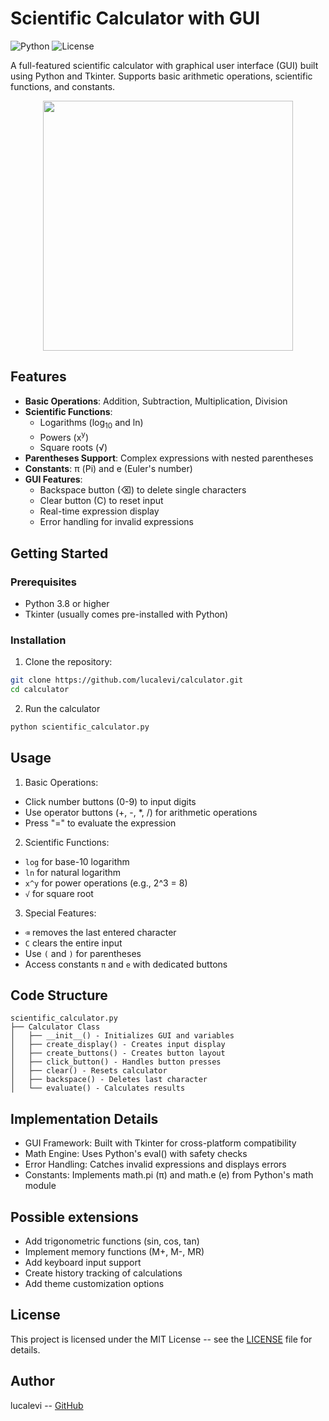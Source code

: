 # Scientific Calculator with GUI

![Python](https://img.shields.io/badge/Python-3.8%2B-blue)
![License](https://img.shields.io/badge/License-MIT-green)

A full-featured scientific calculator with graphical user interface (GUI) built using Python and Tkinter. Supports basic arithmetic operations, scientific functions, and constants.

<p align="center">
  <img src="https://github.com/user-attachments/assets/656385d0-4b8e-45fd-bc00-231129cdea21" width="400">
</p>

## Features

- **Basic Operations**: Addition, Subtraction, Multiplication, Division
- **Scientific Functions**:
  - Logarithms (log<sub>10</sub> and ln)
  - Powers (x<sup>y</sup>)
  - Square roots (√)
- **Parentheses Support**: Complex expressions with nested parentheses
- **Constants**: π (Pi) and e (Euler's number)
- **GUI Features**:
  - Backspace button (⌫) to delete single characters
  - Clear button (C) to reset input
  - Real-time expression display
  - Error handling for invalid expressions

## Getting Started

### Prerequisites
- Python 3.8 or higher
- Tkinter (usually comes pre-installed with Python)

### Installation
1. Clone the repository:
```bash
git clone https://github.com/lucalevi/calculator.git
cd calculator
```

2. Run the calculator
```bash
python scientific_calculator.py
```

## Usage
1. Basic Operations:
 - Click number buttons (0-9) to input digits
 - Use operator buttons (+, -, *, /) for arithmetic operations
 - Press "=" to evaluate the expression

2. Scientific Functions:
 - `log` for base-10 logarithm
 - `ln` for natural logarithm
 - `x^y` for power operations (e.g., 2^3 = 8)
 - `√` for square root

3. Special Features:
 - `⌫` removes the last entered character
 - `C` clears the entire input
 - Use `(` and `)` for parentheses
 - Access constants `π` and `e` with dedicated buttons

## Code Structure
```
scientific_calculator.py
├── Calculator Class
│   ├── __init__() - Initializes GUI and variables
│   ├── create_display() - Creates input display
│   ├── create_buttons() - Creates button layout
│   ├── click_button() - Handles button presses
│   ├── clear() - Resets calculator
│   ├── backspace() - Deletes last character
│   └── evaluate() - Calculates results
```

## Implementation Details
 - GUI Framework: Built with Tkinter for cross-platform compatibility
 - Math Engine: Uses Python's eval() with safety checks
 - Error Handling: Catches invalid expressions and displays errors
 - Constants: Implements math.pi (π) and math.e (e) from Python's math module

## Possible extensions
 - Add trigonometric functions (sin, cos, tan)
 - Implement memory functions (M+, M-, MR)
 - Add keyboard input support
 - Create history tracking of calculations
 - Add theme customization options

## License
This project is licensed under the MIT License -- see the [LICENSE](https://github.com/lucalevi/calculator/blob/main/LICENSE) file for details.

## Author
lucalevi -- [GitHub](https://github.com/lucalevi)
